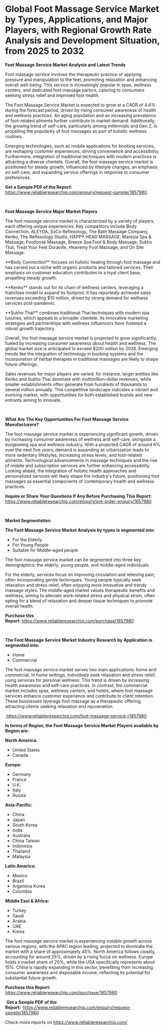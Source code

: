 <p><h1>Global Foot Massage Service Market by Types, Applications, and Major Players, with Regional Growth Rate Analysis and Development Situation, from 2025 to 2032</h1></p><p><strong>Foot Massage Service Market Analysis and Latest Trends</strong></p>
<p><p>Foot massage service involves the therapeutic practice of applying pressure and manipulation to the feet, promoting relaxation and enhancing overall well-being. This service is increasingly popular in spas, wellness centers, and dedicated foot massage parlors, catering to consumers seeking stress relief and improved foot health.</p><p>The Foot Massage Service Market is expected to grow at a CAGR of 4.4% during the forecast period, driven by rising consumer awareness of health and wellness practices. An aging population and an increasing prevalence of foot-related ailments further contribute to market demand. Additionally, the growing trend of self-care, particularly among millennials and Gen Z, is propelling the popularity of foot massages as part of holistic wellness routines.</p><p>Emerging technologies, such as mobile applications for booking services, are reshaping customer experiences, driving convenience and accessibility. Furthermore, integration of traditional techniques with modern practices is attracting a diverse clientele. Overall, the foot massage service market is positioned for steady growth, influenced by lifestyle changes, an emphasis on self-care, and expanding service offerings in response to consumer preferences.</p></p>
<p><strong>Get a Sample PDF of the Report:&nbsp;</strong> <a href="https://www.reliableresearchiq.com/enquiry/request-sample/1857980?utm_campaign=2291&utm_medium=2&utm_source=Github&utm_content=ia&utm_term=11032025&utm_id=foot-massage-service">https://www.reliableresearchiq.com/enquiry/request-sample/1857980</a></p>
<p>&nbsp;</p>
<p><strong>Foot Massage Service Major Market Players</strong></p>
<p><p>The foot massage service market is characterized by a variety of players, each offering unique experiences. Key competitors include Body Connection, ALEYDA, SoCo Reflexology, The Bath Massage Company, Kenko, The Reflexology Studio, HAPPY HEAD MASSAGE, Maresia Spa & Massage, Footloose Massage, Breeze Spa Foot & Body Massage, Sukho Thai, Treat Your Feet Doraville, Heavenly Foot Massage, and On Site Massage.</p><p>**Body Connection** focuses on holistic healing through foot massage and has carved out a niche with organic products and tailored services. Their emphasis on customer education contributes to a loyal client base, propelling steady growth.</p><p>**Kenko** stands out for its chain of wellness centers, leveraging a franchise model to expand its footprint. It has reportedly achieved sales revenues exceeding $10 million, driven by strong demand for wellness services post-pandemic.</p><p>**Sukho Thai** combines traditional Thai techniques with modern spa luxuries, which appeals to a broader clientele. Its innovative marketing strategies and partnerships with wellness influencers have fostered a robust growth trajectory.</p><p>Overall, the foot massage service market is projected to grow significantly, fueled by increasing consumer awareness about health and wellness. The global market size is anticipated to exceed $200 million by 2026. Emerging trends like the integration of technology in booking systems and the incorporation of herbal therapies in traditional massages are likely to shape future offerings.</p><p>Sales revenues for major players are varied; for instance, larger entities like Kenko and Sukho Thai dominate with multimillion-dollar revenues, while smaller establishments often generate from hundreds of thousands to several million annually. This competitive landscape indicates a vibrant and evolving market, with opportunities for both established brands and new entrants aiming to innovate.</p></p>
<p>&nbsp;</p>
<p><strong>What Are The Key Opportunities For Foot Massage Service Manufacturers?</strong></p>
<p><p>The foot massage service market is experiencing significant growth, driven by increasing consumer awareness of wellness and self-care, alongside a burgeoning spa and wellness industry. With a projected CAGR of around 6% over the next five years, demand is expanding as urbanization leads to more sedentary lifestyles, increasing stress levels, and foot-related ailments. Technological advancements in massage techniques and the rise of mobile and subscription services are further enhancing accessibility. Looking ahead, the integration of holistic health approaches and personalized services will likely shape the industry's future, positioning foot massages as essential components of contemporary health and wellness practices.</p></p>
<p><strong>Inquire or Share Your Questions If Any Before Purchasing This Report:</strong> <a href="https://www.reliableresearchiq.com/enquiry/pre-order-enquiry/1857980?utm_campaign=2291&utm_medium=2&utm_source=Github&utm_content=ia&utm_term=11032025&utm_id=foot-massage-service">https://www.reliableresearchiq.com/enquiry/pre-order-enquiry/1857980</a></p>
<p>&nbsp;</p>
<p><strong>Market Segmentation</strong></p>
<p><strong>The Foot Massage Service Market Analysis by types is segmented into:</strong></p>
<p><ul><li>For the Elderly</li><li>For Young People</li><li>Suitable for Middle-aged people</li></ul></p>
<p><p>The foot massage service market can be segmented into three key demographics: the elderly, young people, and middle-aged individuals. </p><p>For the elderly, services focus on improving circulation and relieving pain, often incorporating gentle techniques. Young people typically seek relaxation and stress relief, often enjoying more innovative and trendy massage styles. The middle-aged market values therapeutic benefits and wellness, aiming to alleviate work-related stress and physical strain, often opting for a blend of relaxation and deeper tissue techniques to promote overall health.</p></p>
<p><strong>Purchase this Report:&nbsp;</strong><a href="https://www.reliableresearchiq.com/purchase/1857980?utm_campaign=2291&utm_medium=2&utm_source=Github&utm_content=ia&utm_term=11032025&utm_id=foot-massage-service">https://www.reliableresearchiq.com/purchase/1857980</a></p>
<p>&nbsp;</p>
<p><strong>The Foot Massage Service Market Industry Research by Application is segmented into:</strong></p>
<p><ul><li>Home</li><li>Commercial</li></ul></p>
<p><p>The foot massage service market serves two main applications: home and commercial. In home settings, individuals seek relaxation and stress relief, using services for personal wellness. This trend is driven by increasing health awareness and self-care practices. In contrast, the commercial market includes spas, wellness centers, and hotels, where foot massage services enhance customer experience and contribute to client retention. These businesses leverage foot massage as a therapeutic offering, attracting clients seeking relaxation and rejuvenation.</p></p>
<p><a href="https://www.reliableresearchiq.com/foot-massage-service-r1857980?utm_campaign=2291&utm_medium=2&utm_source=Github&utm_content=ia&utm_term=11032025&utm_id=foot-massage-service">&nbsp;https://www.reliableresearchiq.com/foot-massage-service-r1857980</a></p>
<p><strong>In terms of Region, the Foot Massage Service Market Players available by Region are:</strong></p>
<p>
    <p> <strong> North America: </strong>
        <ul>
            <li>United States</li>
            <li>Canada</li>
        </ul>
        </p> 
    <p> <strong> Europe: </strong>
        <ul>
            <li>Germany</li>
            <li>France</li>
            <li>U.K.</li>
            <li>Italy</li>
            <li>Russia</li>
        </ul>
        </p> 
    <p> <strong> Asia-Pacific: </strong>
        <ul>
            <li>China</li>
            <li>Japan</li>
            <li>South Korea</li>
            <li>India</li>
            <li>Australia</li>
            <li>China Taiwan</li>
            <li>Indonesia</li>
            <li>Thailand</li>
            <li>Malaysia</li>
        </ul>
        </p> 
    <p> <strong> Latin America: </strong>
        <ul>
            <li>Mexico</li>
            <li>Brazil</li>
            <li>Argentina Korea</li>
            <li>Colombia</li>
        </ul>
        </p> 
    <p> <strong> Middle East & Africa: </strong>
        <ul>
            <li>Turkey</li>
            <li>Saudi</li>
            <li>Arabia</li>
            <li>UAE</li>
            <li>Korea</li>
        </ul>
    </p>
    </p>
<p><p>The foot massage service market is experiencing notable growth across various regions, with the APAC region leading, projected to dominate the market with a share of approximately 45%. North America follows closely, accounting for around 25%, driven by a rising focus on wellness. Europe holds a market share of 20%, while the USA specifically represents about 15%. China is rapidly expanding in this sector, benefiting from increasing consumer awareness and disposable income, reflecting its potential for substantial future growth.</p></p>
<p><strong>Purchase this Report: </strong><a href="https://www.reliableresearchiq.com/purchase/1857980?utm_campaign=2291&utm_medium=2&utm_source=Github&utm_content=ia&utm_term=11032025&utm_id=foot-massage-service">https://www.reliableresearchiq.com/purchase/1857980</a></p>
<p>&nbsp;<strong>Get a Sample PDF of the Report:&nbsp;&nbsp;</strong><a href="https://www.reliableresearchiq.com/enquiry/request-sample/1857980?utm_campaign=2291&utm_medium=2&utm_source=Github&utm_content=ia&utm_term=11032025&utm_id=foot-massage-service">https://www.reliableresearchiq.com/enquiry/request-sample/1857980</a></p>
<p><strong></strong></p>
<p>Check more reports on <a href="https://www.reliableresearchiq.com/?utm_campaign=2291&utm_medium=2&utm_source=Github&utm_content=ia&utm_term=11032025&utm_id=foot-massage-service">https://www.reliableresearchiq.com/</a></p>